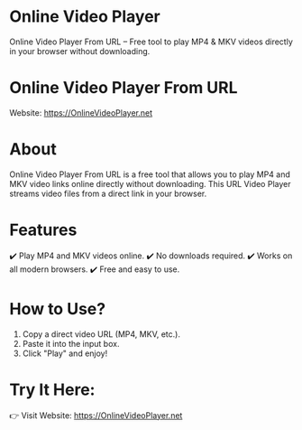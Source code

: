 # Online Video Player
Online Video Player From URL – Free tool to play MP4 &amp; MKV videos directly in your browser without downloading.

# Online Video Player From URL

Website: https://OnlineVideoPlayer.net

# About

Online Video Player From URL is a free tool that allows you to play MP4 and MKV video links online directly without downloading. This URL Video Player streams video files from a direct link in your browser.

# Features

✔️ Play MP4 and MKV videos online.
✔️ No downloads required.
✔️ Works on all modern browsers.
✔️ Free and easy to use.


# How to Use?

1. Copy a direct video URL (MP4, MKV, etc.).
2. Paste it into the input box.
3. Click "Play" and enjoy!

# Try It Here:

👉 Visit Website: https://OnlineVideoPlayer.net






